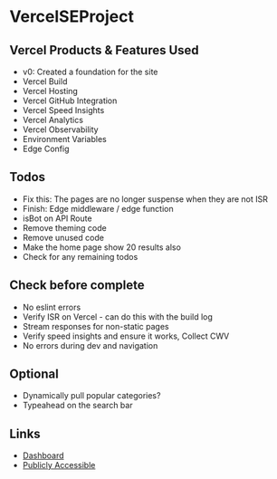 # VercelSEProject
 
## Vercel Products & Features Used
- v0: Created a foundation for the site
- Vercel Build
- Vercel Hosting
- Vercel GitHub Integration
- Vercel Speed Insights
- Vercel Analytics
- Vercel Observability
- Environment Variables
- Edge Config

## Todos
- Fix this: The pages are no longer suspense when they are not ISR
- Finish: Edge middleware / edge function
- isBot on API Route
- Remove theming code
- Remove unused code
- Make the home page show 20 results also
- Check for any remaining todos

## Check before complete
- No eslint errors
- Verify ISR on Vercel - can do this with the build log
- Stream responses for non-static pages
- Verify speed insights and ensure it works, Collect CWV
- No errors during dev and navigation

## Optional
- Dynamically pull popular categories?
- Typeahead on the search bar

## Links
- [Dashboard](https://vercel.com/rawwebdesigns-projects/vercel-se-project)
- [Publicly Accessible](https://vercel-se-project.vercel.app/)